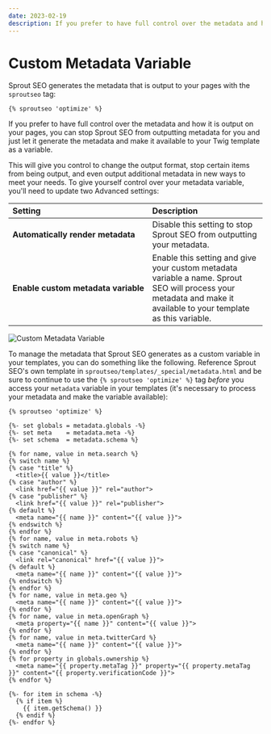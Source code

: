```yaml
---
date: 2023-02-19
description: If you prefer to have full control over the metadata and how it is output on your pages, you can stop Sprout SEO from outputting metadata for you and just let it generate the metadata and make it available to your Twig template as a variable.
---
```


# Custom Metadata Variable

Sprout SEO generates the metadata that is output to your pages with the `sproutseo` tag:

``` twig
{% sproutseo 'optimize' %}
```

If you prefer to have full control over the metadata and how it is output on your pages, you can stop Sprout SEO from outputting metadata for you and just let it generate the metadata and make it available to your Twig template as a variable.

This will give you control to change the output format, stop certain items from being output, and even output additional metadata in new ways to meet your needs. To give yourself control over your metadata variable, you'll need to update two Advanced settings:

| Setting          | Description |
|:---------------- |:----------- |
| **Automatically&nbsp;render&nbsp;metadata** | Disable this setting to stop Sprout SEO from outputting your metadata. |
| **Enable&nbsp;custom&nbsp;metadata&nbsp;variable** | Enable this setting and give your custom metadata variable a name. Sprout SEO will process your metadata and make it available to your template as this variable. |

![Custom Metadata Variable](../images/seo/sprout-seo-metadata-variable.png)

To manage the metadata that Sprout SEO generates as a custom variable in your templates, you can do something like the following. Reference Sprout SEO's own template in `sproutseo/templates/_special/metadata.html` and be sure to continue to use the `{% sproutseo 'optimize' %}` tag _before_ you access your `metadata` variable in your templates (it's necessary to process your metadata and make the variable available):

``` twig
{% sproutseo 'optimize' %}

{%- set globals = metadata.globals -%}
{%- set meta    = metadata.meta -%}
{%- set schema  = metadata.schema %}

{% for name, value in meta.search %}
{% switch name %}
{% case "title" %}
  <title>{{ value }}</title>
{% case "author" %}
  <link href="{{ value }}" rel="author">
{% case "publisher" %}
  <link href="{{ value }}" rel="publisher">
{% default %}
  <meta name="{{ name }}" content="{{ value }}">
{% endswitch %}
{% endfor %}
{% for name, value in meta.robots %}
{% switch name %}
{% case "canonical" %}
  <link rel="canonical" href="{{ value }}">
{% default %}
  <meta name="{{ name }}" content="{{ value }}">
{% endswitch %}
{% endfor %}
{% for name, value in meta.geo %}
  <meta name="{{ name }}" content="{{ value }}">
{% endfor %}
{% for name, value in meta.openGraph %}
  <meta property="{{ name }}" content="{{ value }}">
{% endfor %}
{% for name, value in meta.twitterCard %}
  <meta name="{{ name }}" content="{{ value }}">
{% endfor %}
{% for property in globals.ownership %}
  <meta name="{{ property.metaTag }}" property="{{ property.metaTag }}" content="{{ property.verificationCode }}">
{% endfor %}

{%- for item in schema -%}
  {% if item %}
    {{ item.getSchema() }}
  {% endif %}
{%- endfor %}
```
